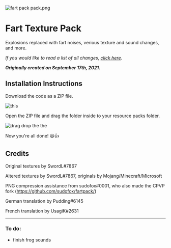 ![fart pack pack.png](https://cdn.discordapp.com/attachments/676981402276855823/1093850586149036092/pack_wide.png)

# Fart Texture Pack

Explosions replaced with fart noises, verious texture and sound changes, and more.

*If you would like to read a list of all changes, [click here](https://github.com/SwordLSL/Fart-Texture-Pack/blob/main/Changes%20List.md).*

***Originally created on September 17th, 2021.***


## Installation Instructions

Download the code as a ZIP file.

![this](https://cdn.discordapp.com/attachments/676981402276855823/1114238957509689424/image.png)

Open the ZIP file and drag the folder inside to your resource packs folder.

![drag drop the the](https://cdn.discordapp.com/attachments/676981402276855823/1114240601525850152/image.png)

Now you're all done! 😃👍

## Credits

Original textures by SwordL#7867

Altered textures by SwordL#7867, originals by Mojang/Minecraft/Microsoft

PNG compression assistance from sudofox#0001, who also made the CPVP fork (https://github.com/sudofox/fartpack/)

German translation by Pudding#6145

French translation by UsagiK#2631

---

### To do:

- finish frog sounds
